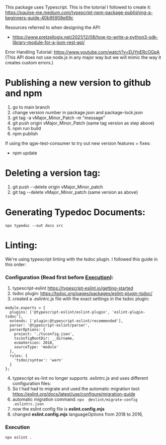 This package uses Typescript. This is the tutorial I followed to create it:
https://pauloe-me.medium.com/typescript-npm-package-publishing-a-beginners-guide-40b95908e69c

Resources referred to when designing the API:

- https://www.pretzellogix.net/2021/12/08/how-to-write-a-python3-sdk-library-module-for-a-json-rest-api/

Error Handling Tutorial:
https://www.youtube.com/watch?v=EUYnERcOGpA
(This API does not use node.js in any major way but we will mimic the way it creates custom errors.)

# Publishing a new version to github and npm

1. go to main branch
2. change version number in package.json and package-lock.json
3. git tag -a vMajor_Minor_Patch -m "message"
4. git push origin vMajor_Minor_Patch (same tag version as step above)
5. npm run build
6. npm publish

If using the qgw-test-consumer to try out new version features + fixes:

- npm update

# Deleting a version tag:

1. git push --delete origin vMajor_Minor_patch
2. git tag --delete vMajor_Minor_patch (same version as above)

# Generating Typedoc Documents:

`npx typedoc --out docs src`

# Linting:

We're using typescript linting with the tsdoc plugin.
I followed this guide in this order:

### Configuration (Read first before [Execution](#execution)):

1. typescript-eslint https://typescript-eslint.io/getting-started
2. tsdoc plugin: https://tsdoc.org/pages/packages/eslint-plugin-tsdoc/
3. created a .eslintrc.js file with the exact settings in the tsdoc plugin:

```
module.exports = {
  plugins: ['@typescript-eslint/eslint-plugin', 'eslint-plugin-tsdoc'],
  extends: ['plugin:@typescript-eslint/recommended'],
  parser: '@typescript-eslint/parser',
  parserOptions: {
    project: './tsconfig.json',
    tsconfigRootDir: __dirname,
    ecmaVersion: 2018,
    sourceType: 'module'
  },
  rules: {
    'tsdoc/syntax': 'warn'
  }
};
```

4. typescript es-lint no longer supports .eslintrc.js and uses different configuration files:
5. So I had had to migrate and used the automatic migration tool: https://eslint.org/docs/latest/use/configure/migration-guide
6. automatic migration command: `npx  @eslint/migrate-config .eslintrc.json`
7. now the eslint config file is **eslint.config.mjs**
8. changed **eslint.config.mjs** languageOptions from 2018 to 2016,

### Execution

`npx eslint .`
